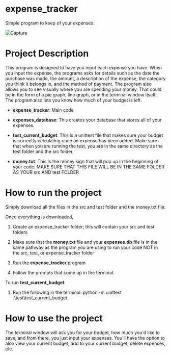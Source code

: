 # expense_tracker

Simple program to keep of your expenses.

![Capture](https://user-images.githubusercontent.com/65250638/229909617-a42ee551-589a-4a4e-9de4-274891833eff.PNG)

# Project Description
This program is designed to have you input each expense you have. When you input the expense, the programs asks for details such as the date the purchase was made, the amount, a description of the expense, the category you think it belongs in, and the method of payment. The program also allows you to see visually where you are spending your money. That could be in the form of a pie graph, line graph, or in the terminal window itself. The program also lets you know how much of your budget is left.

- **expense_tracker**: Main code

- **expenses_database**: This creates your database that stores all of your expenses.

- **test_current_budget**: This is a unittest file that makes sure your budget is correctly calculating once an expense has been added. Make sure that when you are running the test, you are in the same directory as the test folder and the src folder.

- **money.txt**: This is the money sign that will pop up in the beginning of your code. MAKE SURE THAT THIS FILE WILL BE IN THE SAME FOLDER AS YOUR src AND test FOLDER

# How to run the project
Simply download all the files in the src and test folder and the money.txt file. 

Once everything is downloaded,

1. Create an expense_tracker folder; this will contain your src and test folders 

2. Make sure that the **money.txt** file and your **expenses.db** file is in the same pathway as the program you are using to run your code NOT in the src, test, or expense_tracker folder 

3. Run the **expense_tracker** program
 

4. Follow the prompts that come up in the terminal. 


To run **test_current_budget**:

1. Run the following in the terminal: python -m unittest .\test\test_current_budget


# How to use the project
The terminal window will ask you for your budget, how much you'd like to save, and from there, you just input your expenses. You'll have the option to also view your current budget, add to your current budget, delete expenses, etc. 
